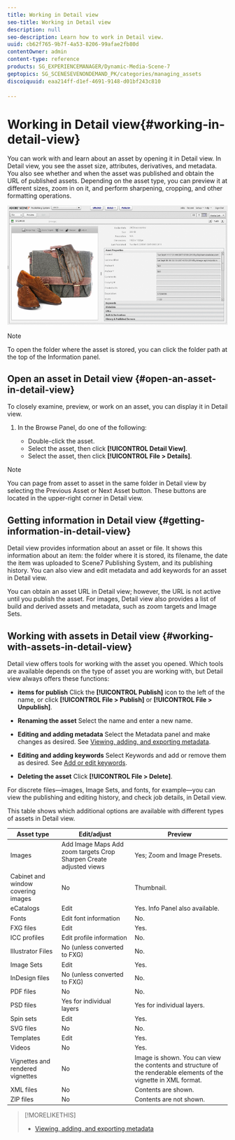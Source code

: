 ```yaml
---
title: Working in Detail view
seo-title: Working in Detail view
description: null
seo-description: Learn how to work in Detail view.
uuid: cb62f765-9b7f-4a53-8206-99afae2fb80d
contentOwner: admin
content-type: reference
products: SG_EXPERIENCEMANAGER/Dynamic-Media-Scene-7
geptopics: SG_SCENESEVENONDEMAND_PK/categories/managing_assets
discoiquuid: eaa214ff-d1ef-4691-9148-d01bf243c810

---
```


# Working in Detail view{#working-in-detail-view}

You can work with and learn about an asset by opening it in Detail view. In Detail view, you see the asset size, attributes, derivatives, and metadata. You also see whether and when the asset was published and obtain the URL of published assets. Depending on the asset type, you can preview it at different sizes, zoom in on it, and perform sharpening, cropping, and other formatting operations.

<!-- 

Comment Type: remark
Last Modified By: Rick Brough (rbrough@adobe.com)
Last Modified Date: 2018-06-14T13:52:46.623-0400

<p>as_detail_view_popup.png found in Downloads on local in folder "scene7-images"</p>

 -->

![Detail view](/help/assets/image_0.img.png)

>[!NOTE]
>
>To open the folder where the asset is stored, you can click the folder path at the top of the Information panel.

## Open an asset in Detail view {#open-an-asset-in-detail-view}

To closely examine, preview, or work on an asset, you can display it in Detail view.

1. In the Browse Panel, do one of the following:

    * Double-click the asset.
    * Select the asset, then click **[!UICONTROL Detail View]**.
    * Select the asset, then click **[!UICONTROL File > Details]**.

>[!NOTE]
>
>You can page from asset to asset in the same folder in Detail view by selecting the Previous Asset or Next Asset button. These buttons are located in the upper-right corner in Detail view.

## Getting information in Detail view {#getting-information-in-detail-view}

Detail view provides information about an asset or file. It shows this information about an item: the folder where it is stored, its filename, the date the item was uploaded to Scene7 Publishing System, and its publishing history. You can also view and edit metadata and add keywords for an asset in Detail view.

You can obtain an asset URL in Detail view; however, the URL is not active until you publish the asset. For images, Detail view also provides a list of build and derived assets and metadata, such as zoom targets and Image Sets.

## Working with assets in Detail view {#working-with-assets-in-detail-view}

Detail view offers tools for working with the asset you opened. Which tools are available depends on the type of asset you are working with, but Detail view always offers these functions:

* **items for publish**
Click the **[!UICONTROL Publish]** icon to the left of the name, or click **[!UICONTROL File > Publish]** or **[!UICONTROL File > Unpublish]**.

* **Renaming the asset**
Select the name and enter a new name.

* **Editing and adding metadata**
Select the Metadata panel and make changes as desired. See [Viewing, adding, and exporting metadata](/help/viewing-adding-exporting-metadata.md).

* **Editing and adding keywords**
Select Keywords and add or remove them as desired. See [Add or edit keywords](/help/viewing-adding-exporting-metadata.md).

* **Deleting the asset**
Click **[!UICONTROL File > Delete]**.

For discrete files—images, Image Sets, and fonts, for example—you can view the publishing and editing history, and check job details, in Detail view.  
  
This table shows which additional options are available with different types of assets in Detail view.

|Asset type|Edit/adjust|Preview|
|--- |--- |--- |
|Images|Add Image Maps Add zoom targets Crop Sharpen Create adjusted views|Yes; Zoom and Image Presets.|
|Cabinet and window covering images|No|Thumbnail.|
|eCatalogs|Edit|Yes. Info Panel also available.|
|Fonts|Edit font information|No.|
|FXG files|Edit|Yes.|
|ICC profiles|Edit profile information|No.|
|Illustrator Files|No (unless converted to FXG)|No.|
|Image Sets|Edit|Yes.|
|InDesign files|No (unless converted to FXG)|No.|
|PDF files|No|No.|
|PSD files|Yes for individual layers|Yes for individual layers.|
|Spin sets|Edit|Yes.|
|SVG files|No|No.|
|Templates|Edit|Yes.|
|Videos|No|Yes.|
|Vignettes and rendered vignettes|No|Image is shown. You can view the contents and structure of the renderable elements of the vignette in XML format.|
|XML files|No|Contents are shown.|
|ZIP files|No|Contents are not shown.|

>[!MORELIKETHIS]
>
>* [Viewing, adding, and exporting metadata](viewing-adding-exporting-metadata.md#viewing_adding_and_exporting_metadata)
